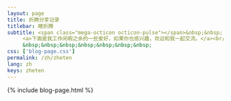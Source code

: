 ```yaml
---
layout: page
title: 折腾分享记录
titlebar: 瞎折腾
subtitle: <span class="mega-octicon octicon-pulse"></span>&nbsp;&nbsp;
     <a>下面是我工作闲暇之余的一些爱好，如果你也感兴趣，欢迎和我一起交流。</a><br/>
     &nbsp;&nbsp;&nbsp;&nbsp;&nbsp;&nbsp;&nbsp; 
css: ['blog-page.css']
permalink: /zh/zheten
lang: zh
keys: zheten
---
```

{% include blog-page.html %}